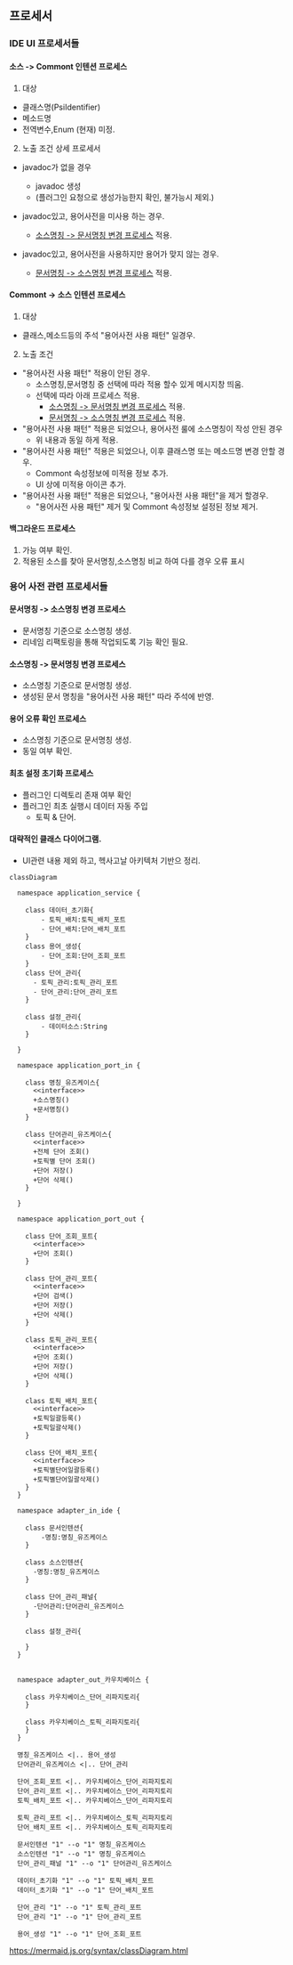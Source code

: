 ## 프로세서

### IDE UI 프로세서들

#### 소스 -> Commont 인텐션 프로세스
1. 대상
- 클래스명(PsiIdentifier)
- 메소드명
- 전역변수,Enum (현재) 미정.
2. 노출 조건 상세 프로세서
- javadoc가 없을 경우
    * javadoc 생성
    * (플러그인 요청으로 생성가능한지 확인, 불가능시 제외.)
- javadoc있고, 용어사전을 미사용 하는 경우.
    * [소스명칭 -> 문서명칭 변경 프로세스](#소스명칭---문서명칭-변경-프로세스) 적용.

- javadoc있고, 용어사전을 사용하지만 용어가 맞지 않는 경우.
    * [문서명칭 -> 소스명칭 변경 프로세스](#문서명칭---소스명칭-변경-프로세스) 적용.

#### Commont -> 소스 인텐션 프로세스
1. 대상
- 클래스,메소드등의 주석 "용어사전 사용 패턴" 일경우.
2. 노출 조건
- "용어사전 사용 패턴" 적용이 안된 경우.
    * 소스명칭,문서명칭 중 선택에 따라 적용 할수 있게 메시지창 띄움.
    * 선택에 따라 아래 프로세스 적용.
        * [소스명칭 -> 문서명칭 변경 프로세스](#소스명칭---문서명칭-변경-프로세스) 적용.
        * [문서명칭 -> 소스명칭 변경 프로세스](#문서명칭---소스명칭-변경-프로세스) 적용.
- "용어사전 사용 패턴" 적용은 되었으나, 용어사전 룰에 소스명칭이 작성 안된 경우
    * 위 내용과 동일 하게 적용.
- "용어사전 사용 패턴" 적용은 되었으나, 이후 클래스명 또는 메소드명 변경 안할 경우.
    * Commont 속성정보에 미적용 정보 추가.
    * UI 상에 미적용 아이콘 추가.
- "용어사전 사용 패턴" 적용은 되었으나, "용어사전 사용 패턴"을 제거 할경우.
    * "용어사전 사용 패턴" 제거 및 Commont 속성정보 설정된 정보 제거.

#### 백그라운드 프로세스
1. 가능 여부 확인.
2. 적용된 소스를 찾아 문서명칭,소스명칭 비교 하여 다를 경우 오류 표시

### 용어 사전 관련 프로세서들

#### 문서명칭 -> 소스명칭 변경 프로세스
* 문서명칭 기준으로 소스명칭 생성.
* 리네임 리팩토링을 통해 작업되도록 기능 확인 필요.

#### 소스명칭 -> 문서명칭 변경 프로세스
* 소스명칭 기준으로 문서명칭 생성.
* 생성된 문서 명칭을 "용어사전 사용 패턴" 따라 주석에 반영.

#### 용어 오류 확인 프로세스
* 소스명칭 기준으로 문서명칭 생성.
* 동일 여부 확인.

#### 최초 설정 초기화 프로세스
* 플러그인 디렉토리 존재 여부 확인
* 플러그인 최초 실행시 데이터 자동 주입
    * 토픽 & 단어.

#### 대략적인 클래스 다이어그램.
- UI관련 내용 제외 하고, 헥사고날 아키텍처 기반으 정리.

```mermaid
classDiagram

  namespace application_service {
      
    class 데이터_초기화{
        - 토픽_배치:토픽_배치_포트
        - 단어_배치:단어_배치_포트
    }
    class 용어_생성{
        - 단어_조회:단어_조회_포트
    }
    class 단어_관리{ 
      - 토픽_관리:토픽_관리_포트
      - 단어_관리:단어_관리_포트
    }

    class 설정_관리{
        - 데이터소스:String
    }
    
  }

  namespace application_port_in {
      
    class 명칭_유즈케이스{
      <<interface>>
      +소스명칭()
      +문서명칭()
    }

    class 단어관리_유즈케이스{
      <<interface>>
      +전체 단어 조회()
      +토픽별 단어 조회()
      +단어 저장()
      +단어 삭제()
    }
  
  }

  namespace application_port_out {

    class 단어_조회_포트{
      <<interface>>
      +단어 조회()
    }

    class 단어_관리_포트{
      <<interface>>
      +단어 검색()
      +단어 저장()
      +단어 삭제()
    }

    class 토픽_관리_포트{
      <<interface>>
      +단어 조회()
      +단어 저장()
      +단어 삭제()
    }

    class 토픽_배치_포트{
      <<interface>>
      +토픽일괄등록()
      +토픽일괄삭제()
    }

    class 단어_배치_포트{
      <<interface>>
      +토픽별단어일괄등록()
      +토픽별단어일괄삭제()
    }
  }

  namespace adapter_in_ide {

    class 문서인텐션{
        -명칭:명칭_유즈케이스
    }

    class 소스인텐션{
      -명칭:명칭_유즈케이스
    }

    class 단어_관리_패널{
      -단어관리:단어관리_유즈케이스
    }

    class 설정_관리{
      
    }
  }


  namespace adapter_out_카우치베이스 {
      
    class 카우치베이스_단어_리파지토리{
    }
    
    class 카우치베이스_토픽_리파지토리{
    }
  }
    
  명칭_유즈케이스 <|.. 용어_생성
  단어관리_유즈케이스 <|.. 단어_관리

  단어_조회_포트 <|.. 카우치베이스_단어_리파지토리
  단어_관리_포트 <|.. 카우치베이스_단어_리파지토리
  토픽_배치_포트 <|.. 카우치베이스_단어_리파지토리

  토픽_관리_포트 <|.. 카우치베이스_토픽_리파지토리
  단어_배치_포트 <|.. 카우치베이스_토픽_리파지토리

  문서인텐션 "1" --o "1" 명칭_유즈케이스
  소스인텐션 "1" --o "1" 명칭_유즈케이스
  단어_관리_패널 "1" --o "1" 단어관리_유즈케이스

  데이터_초기화 "1" --o "1" 토픽_배치_포트
  데이터_초기화 "1" --o "1" 단어_배치_포트

  단어_관리 "1" --o "1" 토픽_관리_포트
  단어_관리 "1" --o "1" 단어_관리_포트

  용어_생성 "1" --o "1" 단어_조회_포트

```
https://mermaid.js.org/syntax/classDiagram.html